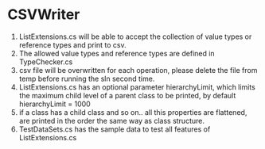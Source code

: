 # CSVWriter
1) ListExtensions.cs will be able to accept the collection of value types or reference types and print to csv.
2) The allowed value types and reference types are defined in TypeChecker.cs
3) csv file will be overwritten for each operation, please delete the file from temp before running the sln second time.
4) ListExtensions.cs has an optional parameter hierarchyLimit, which limits the maximum child level of a parent class to be printed, by default  hierarchyLimit  = 1000
5) if a class has a child class and so on.. all this properties are flattened, are printed in the order the same way as class structure.
6) TestDataSets.cs has the sample data to test all features of   ListExtensions.cs
